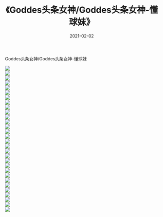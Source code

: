 ﻿---
layout: post
title:  《Goddes头条女神/Goddes头条女神-懂球妹》
date:   2021-02-02
img: http://img.660000.xyz/Sharelink/网络美图/2021/Goddes头条女神/Goddes头条女神-懂球妹/000.jpg
categories: [美女, 清纯, 唯美]
---

Goddes头条女神/Goddes头条女神-懂球妹

 ![](http://img.660000.xyz/Sharelink/网络美图/2021/Goddes头条女神/Goddes头条女神-懂球妹/001.jpg) <br>![](http://img.660000.xyz/Sharelink/网络美图/2021/Goddes头条女神/Goddes头条女神-懂球妹/002.jpg) <br>![](http://img.660000.xyz/Sharelink/网络美图/2021/Goddes头条女神/Goddes头条女神-懂球妹/003.jpg) <br>![](http://img.660000.xyz/Sharelink/网络美图/2021/Goddes头条女神/Goddes头条女神-懂球妹/004.jpg) <br>![](http://img.660000.xyz/Sharelink/网络美图/2021/Goddes头条女神/Goddes头条女神-懂球妹/005.jpg) <br>![](http://img.660000.xyz/Sharelink/网络美图/2021/Goddes头条女神/Goddes头条女神-懂球妹/006.jpg) <br>![](http://img.660000.xyz/Sharelink/网络美图/2021/Goddes头条女神/Goddes头条女神-懂球妹/007.jpg) <br>![](http://img.660000.xyz/Sharelink/网络美图/2021/Goddes头条女神/Goddes头条女神-懂球妹/008.jpg) <br>![](http://img.660000.xyz/Sharelink/网络美图/2021/Goddes头条女神/Goddes头条女神-懂球妹/009.jpg) <br>![](http://img.660000.xyz/Sharelink/网络美图/2021/Goddes头条女神/Goddes头条女神-懂球妹/010.jpg) <br>![](http://img.660000.xyz/Sharelink/网络美图/2021/Goddes头条女神/Goddes头条女神-懂球妹/011.jpg) <br>![](http://img.660000.xyz/Sharelink/网络美图/2021/Goddes头条女神/Goddes头条女神-懂球妹/012.jpg) <br>![](http://img.660000.xyz/Sharelink/网络美图/2021/Goddes头条女神/Goddes头条女神-懂球妹/013.jpg) <br>![](http://img.660000.xyz/Sharelink/网络美图/2021/Goddes头条女神/Goddes头条女神-懂球妹/014.jpg) <br>![](http://img.660000.xyz/Sharelink/网络美图/2021/Goddes头条女神/Goddes头条女神-懂球妹/015.jpg) <br>![](http://img.660000.xyz/Sharelink/网络美图/2021/Goddes头条女神/Goddes头条女神-懂球妹/016.jpg) <br>![](http://img.660000.xyz/Sharelink/网络美图/2021/Goddes头条女神/Goddes头条女神-懂球妹/017.jpg) <br>![](http://img.660000.xyz/Sharelink/网络美图/2021/Goddes头条女神/Goddes头条女神-懂球妹/018.jpg) <br>![](http://img.660000.xyz/Sharelink/网络美图/2021/Goddes头条女神/Goddes头条女神-懂球妹/019.jpg) <br>![](http://img.660000.xyz/Sharelink/网络美图/2021/Goddes头条女神/Goddes头条女神-懂球妹/020.jpg) <br>![](http://img.660000.xyz/Sharelink/网络美图/2021/Goddes头条女神/Goddes头条女神-懂球妹/021.jpg) <br>![](http://img.660000.xyz/Sharelink/网络美图/2021/Goddes头条女神/Goddes头条女神-懂球妹/022.jpg) <br>![](http://img.660000.xyz/Sharelink/网络美图/2021/Goddes头条女神/Goddes头条女神-懂球妹/023.jpg) <br>![](http://img.660000.xyz/Sharelink/网络美图/2021/Goddes头条女神/Goddes头条女神-懂球妹/024.jpg) <br>![](http://img.660000.xyz/Sharelink/网络美图/2021/Goddes头条女神/Goddes头条女神-懂球妹/025.jpg) <br>![](http://img.660000.xyz/Sharelink/网络美图/2021/Goddes头条女神/Goddes头条女神-懂球妹/026.jpg) <br>![](http://img.660000.xyz/Sharelink/网络美图/2021/Goddes头条女神/Goddes头条女神-懂球妹/027.jpg) <br>![](http://img.660000.xyz/Sharelink/网络美图/2021/Goddes头条女神/Goddes头条女神-懂球妹/028.jpg) <br>![](http://img.660000.xyz/Sharelink/网络美图/2021/Goddes头条女神/Goddes头条女神-懂球妹/029.jpg) <br>![](http://img.660000.xyz/Sharelink/网络美图/2021/Goddes头条女神/Goddes头条女神-懂球妹/030.jpg) <br>